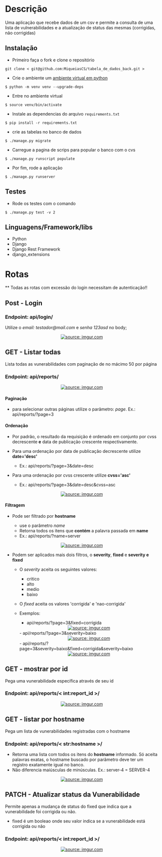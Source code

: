 # Descrição

Uma aplicação que recebe dados de um csv e permite a consulta de uma lista de vulnerabilidades e a atualização de status das mesmas (corrigidas, não corrigidas)

## Instalação

- Primeiro faça o fork e clone o repositório

```
git clone < git@github.com:MiqueiasCS/tabela_de_dados_back.git >
```

- Crie o ambiente um [ambiente virtual em python](https://docs.python.org/pt-br/3/tutorial/venv.html)

```
$ python -m venv venv --upgrade-deps
```

- Entre no ambiente virtual

```
$ source venv/bin/activate
```

- Instale as dependencias do arquivo `requirements.txt`

```
$ pip install -r requirements.txt
```

- crie as tabelas no banco de dados

```
$ ./manage.py migrate
```

- Carregue a pagina de scrips para popular o banco com o cvs

```
$ ./manage.py runscript populate
```

- Por fim, rode a aplicação

```
$ ./manage.py runserver
```

## Testes

- Rode os testes com o comando

```
$ ./manage.py test -v 2
```

## Linguagens/Framework/libs

- Python
- Django
- Django Rest Framework
- django_extensions

# Rotas
** Todas as rotas com excessão do login necessitam de autenticação!! 


## Post - Login
### Endpoint: api/login/

Utilize o _email: testador@mail.com_ e _senha 123asd_ no body;
<div align="center">
  <a href="https://imgur.com/zRVvYda"><img src="https://i.imgur.com/zRVvYda.png" title="source: imgur.com" /></a>
</div>

## GET - Listar todas

Lista todas as vunerabilidades com paginação de no mácimo 50 por página

### Endpoint: api/reports/
<div align="center">
  <a href="https://imgur.com/rJkga6M"><img src="https://i.imgur.com/rJkga6M.png" title="source: imgur.com" /></a>
</div>

#### Paginação

- para selecionar outras páginas utilize o parâmetro: _page_. Ex.: api/reports/?page=3

#### Ordenação
- Por padrão, o resultado da requisição é ordenado em conjunto por cvss decrescente **e** data de publicação crescente respectivamente.
- Para uma ordenação por data de publicação decrescente utilize **date='desc'**
  - Ex.: api/reports/?page=3&date=desc
- Para uma ordenação por cvss crescente utilize **cvss='asc'**

  - Ex.: api/reports/?page=3&date=desc&cvss=asc
  
 <div align="center">
  <a href="https://imgur.com/V0mfgZz"><img src="https://i.imgur.com/V0mfgZz.png" title="source: imgur.com" /></a>
</div>

#### Filtragem

- Pode ser filtrado por **hostname**

  - use o parâmetro _name_
  - Retorna todos os itens que **contém** a palavra passada em **name**
  - Ex.: api/reports/?name=server
 <div align="center">
  <a href="https://imgur.com/SKBHP08"><img src="https://i.imgur.com/SKBHP08.png" title="source: imgur.com" /></a>
</div>

- Podem ser aplicados mais dois filtros, o **severity**, **fixed** e **severity e fixed**

  - O _severity_ aceita os seguintes valores:

    - critico
    - alto
    - medio
    - baixo

  - O _fixed_ aceita os valores 'corrigida' e 'nao-corrigida'
  - Exemplos:
    - api/reports/?page=3&fixed=corrigida
     <div align="center">
      <a href="https://imgur.com/pVztN8g"><img src="https://i.imgur.com/pVztN8g.png" title="source: imgur.com" /></a>
    </div>
    - api/reports/?page=3&severity=baixo
     <div align="center">
      <a href="https://imgur.com/JwE6U0H"><img src="https://i.imgur.com/JwE6U0H.png" title="source: imgur.com" /></a>
     </div>
    - api/reports/?page=3&severity=baixo&fixed=corrigida&severity=baixo
     <div align="center">
      <a href="https://imgur.com/1eyEVOp"><img src="https://i.imgur.com/1eyEVOp.png" title="source: imgur.com" /></a>
     </div>

## GET - mostrar por id

Pega uma vunerabilidade específica através de seu id

### Endpoint: api/reports/< int:report_id >/

 <div align="center">
    <a href="https://imgur.com/JVAcryq"><img src="https://i.imgur.com/JVAcryq.png" title="source: imgur.com" /></a>
 </div>

## GET - listar por hostname

Pega um lista de vunerabilidades registradas com o hostname

### Endpoint: api/reports/< str:hostname >/
- Retorna uma lista com todos os itens do **hostname** informado. Só aceita palavras exatas, o hostname buscado por parâmetro deve ter um registro exatamente igual no banco.
- Não diferencia maiúsculas de minúsculas. Ex.: server-4 = SERVER-4

<div align="center">
    <a href="https://imgur.com/ytpwMKj"><img src="https://i.imgur.com/ytpwMKj.png" title="source: imgur.com" /></a>
</div>

## PATCH - Atualizar status da Vunerabilidade

Permite apenas a mudança de status do fixed que indica que a vunerabilidade foi corrigida ou não.
- fixed é um booleao onde seu valor indica se a vunerabilidade está corrigida ou não

### Endpoint: api/reports/< int:report_id >/
<div align="center">
    <a href="https://imgur.com/dVxjcO0"><img src="https://i.imgur.com/dVxjcO0.png" title="source: imgur.com" /></a>
</div>
